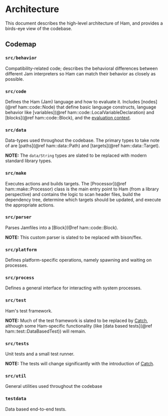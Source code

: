 # Architecture
This document describes the high-level architecture of Ham, and provides a birds-eye view of the codebase.

## Codemap

### `src/behavior`
Compatibility-related code; describes the behavioral differences between different Jam interpreters so Ham can match
their behavior as closely as possible.

### `src/code`
Defines the Ham (Jam) language and how to evaluate it. Includes [nodes](@ref ham::code::Node) that define basic language constructs, language behavior like [variables](@ref ham::code::LocalVariableDeclaration) and [blocks](@ref ham::code::Block), and the [evaluation context](ham::code::EvaluationContext).

### `src/data`
Data-types used throughout the codebase. The primary types to take note of are [paths](@ref ham::data::Path) and [targets](@ref ham::data::Target).

**NOTE:** The `data/String` types are slated to be replaced with modern standard library types.

### `src/make`
Executes actions and builds targets. The [Processor](@ref ham::make::Processor) class is the main entry point to Ham
(from a library perspective) and contains the logic to scan header files, build the dependency tree, determine which
targets should be updated, and execute the appropriate actions.

### `src/parser`
Parses Jamfiles into a [Block](@ref ham::code::Block).

**NOTE:** This custom parser is slated to be replaced with bison/flex.

### `src/platform`
Defines platform-specific operations, namely spawning and waiting on processes.

### `src/process`
Defines a general interface for interacting with system processes.

### `src/test`
Ham's test framework.

**NOTE:** Much of the test framework is slated to be replaced by [Catch](https://github.com/catchorg/Catch2), although some Ham-specific functionality (like [data based tests](@ref ham::test::DataBasedTest)) will remain.

### `src/tests`
Unit tests and a small test runner.

**NOTE:** The tests will change significantly with the introduction of [Catch](https://github.com/catchorg/Catch2).

### `src/util`
General utilities used throughout the codebase

### `testdata`
Data based end-to-end tests.
